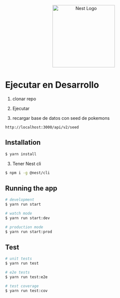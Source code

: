 <p align="center">
  <a href="http://nestjs.com/" target="blank"><img src="https://nestjs.com/img/logo-small.svg" width="200" alt="Nest Logo" /></a>
</p>

# Ejecutar en Desarrollo

1. clonar repo
2. Ejecutar

5. recargar base de datos con seed de pokemons
```
http://localhost:3000/api/v2/seed
```

## Installation

```bash
$ yarn install
```

3. Tener Nest cli

```bash
$ npm i -g @nest/cli
```

## Running the app

```bash
# development
$ yarn run start

# watch mode
$ yarn run start:dev

# production mode
$ yarn run start:prod
```

## Test

```bash
# unit tests
$ yarn run test

# e2e tests
$ yarn run test:e2e

# test coverage
$ yarn run test:cov
```
